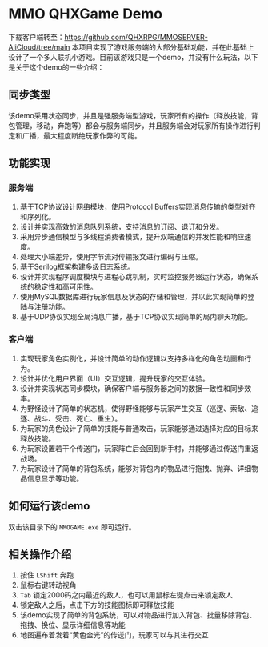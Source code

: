 # MMO QHXGame Demo
下载客户端转至：https://github.com/QHXRPG/MMOSERVER-AliCloud/tree/main 
本项目实现了游戏服务端的大部分基础功能，并在此基础上设计了一个多人联机小游戏。目前该游戏只是一个demo，并没有什么玩法，以下是关于这个demo的一些介绍：

## 同步类型

该demo采用状态同步，并且是强服务端型游戏，玩家所有的操作（释放技能，背包管理，移动，奔跑等）都会与服务端同步，并且服务端会对玩家所有操作进行判定和广播，最大程度断绝玩家作弊的可能。

## 功能实现

### 服务端

1. 基于TCP协议设计网络模块，使用Protocol Buffers实现消息传输的类型对齐和序列化。
2. 设计并实现高效的消息队列系统，支持消息的订阅、退订和分发。
3. 采用异步通信模型与多线程消费者模式，提升双端通信的并发性能和响应速度。
4. 处理大小端差异，使用字节流对传输报文进行编码与压缩。
5. 基于Serilog框架构建多级日志系统。
6. 设计并实现程序调度模块与进程心跳机制，实时监控服务器运行状态，确保系统的稳定性和高可用性。
7. 使用MySQL数据库进行玩家信息及状态的存储和管理，并以此实现简单的登陆与注册功能。
8. 基于UDP协议实现全局消息广播，基于TCP协议实现简单的局内聊天功能。

### 客户端

1. 实现玩家角色实例化，并设计简单的动作逻辑以支持多样化的角色动画和行为。
2. 设计并优化用户界面（UI）交互逻辑，提升玩家的交互体验。
3. 设计并实现状态同步模块，确保客户端与服务器之间的数据一致性和同步效率。
4. 为野怪设计了简单的状态机，使得野怪能够与玩家产生交互（巡逻、索敌、追逐、战斗、受击、死亡、重生）。
5. 为玩家的角色设计了简单的技能与普通攻击，玩家能够通过选择对应的目标来释放技能。
6. 为玩家设置若干个传送门，玩家阵亡后会回到新手村，并能够通过传送门重返战场。
7. 为玩家设计了简单的背包系统，能够对背包内的物品进行拖拽、抛弃、详细物品信息显示等功能。

## 如何运行该demo

双击该目录下的 `MMOGAME.exe` 即可运行。

## 相关操作介绍

1. 按住 `LShift` 奔跑
2. 鼠标右键转动视角
3. `Tab` 锁定2000码之内最近的敌人，也可以用鼠标左键点击来锁定敌人
4. 锁定敌人之后，点击下方的技能图标即可释放技能
5. 该demo实现了简单的背包系统，可以对物品进行加入背包、批量移除背包、拖拽、换位、显示详细信息等功能
6. 地图遍布着发着“黄色金光”的传送门，玩家可以与其进行交互
